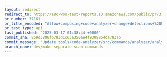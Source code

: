 ```yaml
---
layout: redirect
redirect_to: https://a8c-woo-test-reports.s3.amazonaws.com/public/pr/37161/api/index.html
pr_number: 37161
pr_title_encoded: "Allow+composing+code+analyzer+change+detections+%28hooks%2C+templates%2C+db%2C+schema%29"
pr_test_type: api
last_published: "2023-03-17 01:38:44 +0000"
commit_sha: 869d3806fb783d1c63a350ae4f9308854da783ab
commit_message: "Update tools/code-analyzer/src/commands/analyzer/analyzer-scan.ts"
branch_name: dev/make-separate-scan-commands
---
```

